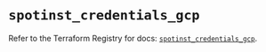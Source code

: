 # `spotinst_credentials_gcp`

Refer to the Terraform Registry for docs: [`spotinst_credentials_gcp`](https://registry.terraform.io/providers/spotinst/spotinst/1.195.1/docs/resources/credentials_gcp).
